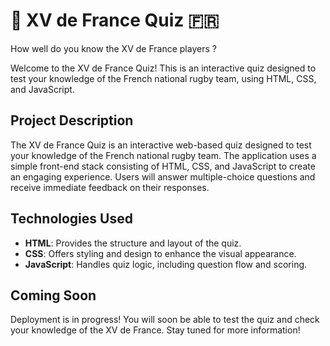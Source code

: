 # 🏉 XV de France Quiz 🇫🇷 

How well do you know the XV de France players ?

Welcome to the XV de France Quiz! This is an interactive quiz designed to test your knowledge of the French national rugby team, using HTML, CSS, and JavaScript.

## Project Description
The XV de France Quiz is an interactive web-based quiz designed to test your knowledge of the French national rugby team. The application uses a simple front-end stack consisting of HTML, CSS, and JavaScript to create an engaging experience. Users will answer multiple-choice questions and receive immediate feedback on their responses.

## Technologies Used
- **HTML**: Provides the structure and layout of the quiz.
- **CSS**: Offers styling and design to enhance the visual appearance.
- **JavaScript**: Handles quiz logic, including question flow and scoring.

## Coming Soon
Deployment is in progress! You will soon be able to test the quiz and check your knowledge of the XV de France. Stay tuned for more information!

